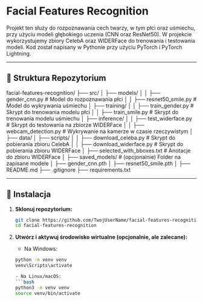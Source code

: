# Facial Features Recognition

Projekt ten służy do rozpoznawania cech twarzy, w tym płci oraz uśmiechu, przy użyciu modeli głębokiego uczenia (CNN oraz ResNet50). W projekcie wykorzystujemy zbiory CelebA oraz WIDERFace do trenowania i testowania modeli. Kod został napisany w Pythonie przy użyciu PyTorch i PyTorch Lightning.

---

## 📂 Struktura Repozytorium

facial-features-recognition/ 
├── src/
│   ├── models/
│   │   ├── gender_cnn.py         # Model do rozpoznawania płci
│   │   ├── resnet50_smile.py     # Model do wykrywania uśmiechu
│   ├── training/
│   │   ├── train_gender.py       # Skrypt do trenowania modelu płci
│   │   ├── train_smile.py        # Skrypt do trenowania modelu uśmiechu
│   ├── inference/
│   │   ├── test_widerface.py     # Skrypt do testowania na zbiorze WIDERFace
│   │   ├── webcam_detection.py   # Wykrywanie na kamerze w czasie rzeczywistym
│
├── data/
│   ├── scripts/
│   │   ├── download_celeba.py    # Skrypt do pobierania zbioru CelebA
│   │   ├── download_widerface.py # Skrypt do pobierania zbioru WIDERFace
│   ├── selected_with_bboxes.txt  # Anotacje do zbioru WIDERFace
│
├── saved_models/                 # (opcjonalnie) Folder na zapisane modele
│   ├── gender_cnn.pth
│   ├── resnet50_smile.pth
│
├── README.md
├── .gitignore
├── requirements.txt

---

## 🚀 Instalacja

1. **Sklonuj repozytorium:**

   ```bash
   git clone https://github.com/TwojUserName/facial-features-recognition.git
   cd facial-features-recognition

2. **Utwórz i aktywuj środowisko wirtualne (opcjonalnie, ale zalecane):**
   - Na Windows:
   ```bash
   python -m venv venv
   venv\Scripts\activate

   - Na Linux/macOS:
   ```bash
   python3 -m venv venv
   source venv/bin/activate



